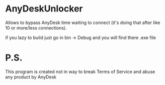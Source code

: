 # AnyDeskUnlocker
Allows to bypass AnyDesk time waiting to connect (it's doing that after like 10 or more/less connections).

if you lazy to build just go in bin -> Debug and you will find there .exe file

# P.S.
This program is created not in way to break Terms of Service and abuse any product by AnyDesk

